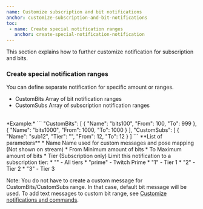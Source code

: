 ```yaml
---
name: Customize subscription and bit notifications
anchor: customize-subscription-and-bit-notifications
toc: 
 - name: Create special notification ranges
   anchor: create-special-notification-notification
---
```

This section explains how to further customize notification for subscription and bits.

### Create special notification ranges
You can define separate notification for specific amount or ranges.

* <span class="icon settings">CustomBits</span> Array of bit notification ranges
* <span class="icon settings">CustomSubs</span> Array of subscription notification ranges

<br>
*Example:*
```
    "CustomBits": [
        {
            "Name": "bits100",
            "From": 100,
            "To": 999
        },
        {
            "Name": "bits1000",
            "From": 1000,
            "To": 1000
        }
    ],
    "CustomSubs": [
        {
            "Name": "sub12",
            "Tier": "",
            "From": 12,
            "To": 12
        }
    ]
```
**List of parameters**
* <span class="icon settings">Name</span> Name used for custom messages and pose mapping (Not shown on stream)
* <span class="icon settings">From</span> Minimum amount of bits
* <span class="icon settings">To</span> Maximum amount of bits
* <span class="icon settings">Tier</span> (Subscription only) Limit this notification to a subscription tier:
  * "" - All tiers
  * "prime" - Twitch Prime
  * "1" - Tier 1
  * "2" - Tier 2
  * "3" - Tier 3

<span class="icon idea">Note: You do not have to create a custom message for CustomBits/CustomSubs range. In that case, default bit message will be used.</span>
<span class="icon info">To add text messages to custom bit range, see <a class="icon doc" href="{{ site.github.url }}/documentation#customize-notifications-and-commands">Customize notifications and commands</a>.</span>
